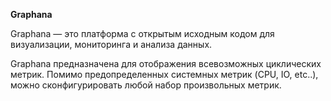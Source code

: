 **Graphana**

Graphana — это платформа с открытым исходным кодом для визуализации, мониторинга и анализа данных.

Graphana предназначена для отображения всевозможных циклических метрик. Помимо предопределенных системных метрик (CPU, IO, etc..), можно сконфигурировать любой набор произвольных метрик.
